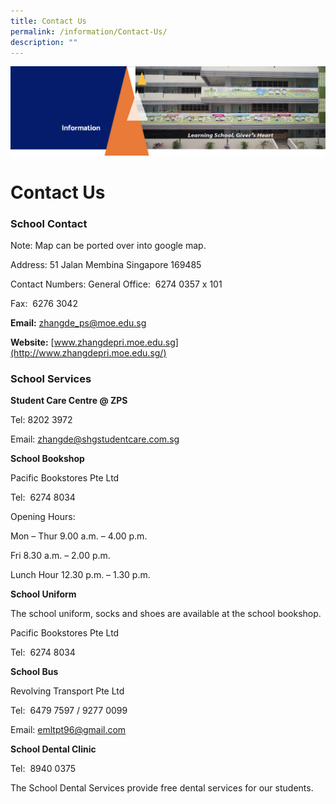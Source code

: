 ```yaml
---
title: Contact Us
permalink: /information/Contact-Us/
description: ""
---
```

![](/images/Information.png)

Contact Us
==========

### School Contact

Note: Map can be ported over into google map.


Address: 51 Jalan Membina Singapore 169485

  

Contact Numbers: General Office:  6274 0357 x 101

Fax:  6276 3042

<b>Email:</b> [zhangde\_ps@moe.edu.sg](mailto:zhangde_ps@moe.edu.sg)

<b>Website:</b> [www.zhangdepri.moe.edu.sg](http://www.zhangdepri.moe.edu.sg/)

### School Services

<b>Student Care Centre @ ZPS</b>

Tel: 8202 3972

Email: zhangde@shgstudentcare.com.sg

  

<b>School Bookshop</b> 

Pacific Bookstores Pte Ltd  

Tel:  6274 8034

  

Opening Hours:

Mon – Thur 9.00 a.m. – 4.00 p.m.

Fri 8.30 a.m. – 2.00 p.m.

Lunch Hour 12.30 p.m. – 1.30 p.m.

  

<b>School Uniform</b>

The school uniform, socks and shoes are available at the school bookshop.

Pacific Bookstores Pte Ltd  

Tel:  6274 8034

  

<b>School Bus</b>

Revolving Transport Pte Ltd  

Tel:  6479 7597 / 9277 0099

Email: emltpt96@gmail.com

  

<b>School Dental Clinic</b>

Tel:  8940 0375  

  

The School Dental Services provide free dental services for our students.
